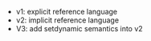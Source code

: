* v1: explicit reference language
* v2: implicit reference language
* V3: add setdynamic semantics into v2

